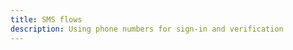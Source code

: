 ```yaml
---
title: SMS flows
description: Using phone numbers for sign-in and verification
---
```


<inline-fragment platform="flutter" src="~/lib/auth/fragments/common/sms/flows.md"></inline-fragment>
